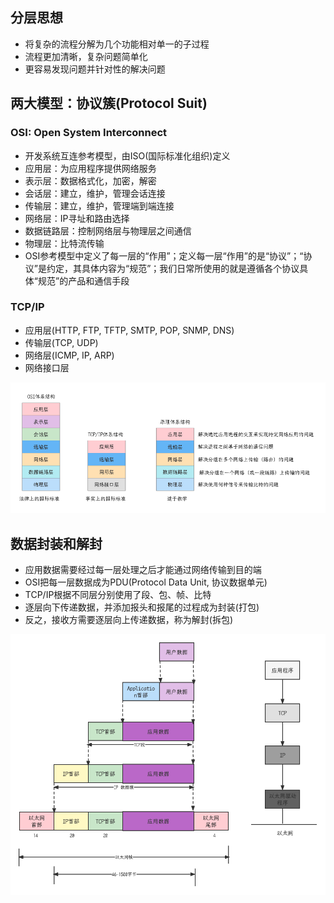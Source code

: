 ## 分层思想

- 将复杂的流程分解为几个功能相对单一的子过程
- 流程更加清晰，复杂问题简单化
- 更容易发现问题并针对性的解决问题

## 两大模型：协议簇(Protocol Suit)

### OSI: Open System Interconnect

- 开发系统互连参考模型，由ISO(国际标准化组织)定义
- 应用层：为应用程序提供网络服务
- 表示层：数据格式化，加密，解密
- 会话层：建立，维护，管理会话连接
- 传输层：建立，维护，管理端到端连接
- 网络层：IP寻址和路由选择
- 数据链路层：控制网络层与物理层之间通信
- 物理层：比特流传输
- OSI参考模型中定义了每一层的“作用”；定义每一层“作用”的是“协议”；“协议”是约定，其具体内容为“规范”；我们日常所使用的就是遵循各个协议具体“规范”的产品和通信手段

### TCP/IP

- 应用层(HTTP, FTP, TFTP, SMTP, POP, SNMP, DNS)
- 传输层(TCP, UDP)
- 网络层(ICMP, IP, ARP)
- 网络接口层

![](./images/计算机网络分层.png)

## 数据封装和解封

- 应用数据需要经过每一层处理之后才能通过网络传输到目的端
- OSI把每一层数据成为PDU(Protocol Data Unit, 协议数据单元)
- TCP/IP根据不同层分别使用了段、包、帧、比特
- 逐层向下传递数据，并添加报头和报尾的过程成为封装(打包)
- 反之，接收方需要逐层向上传递数据，称为解封(拆包)

![](./images/封装.png)